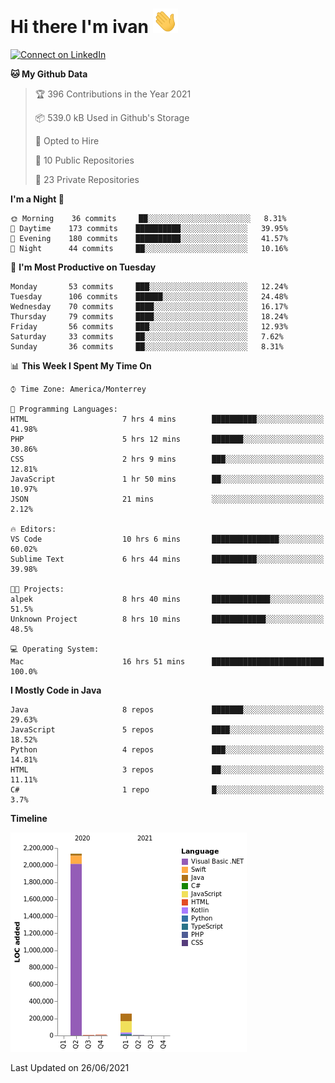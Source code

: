 <h1>Hi there I'm ivan <img src="https://raw.githubusercontent.com/ABSphreak/ABSphreak/master/gifs/Hi.gif" width="40px" /></h1>

[![Connect on LinkedIn](https://img.shields.io/badge/LinkedIn-%230077B5.svg?&style=flat-square&logo=linkedin&logoColor=white)](https://www.linkedin.com/in/ivanjtm)
<!--START_SECTION:waka-->
**🐱 My Github Data** 

> 🏆 396 Contributions in the Year 2021
 > 
> 📦 539.0 kB Used in Github's Storage 
 > 
> 💼 Opted to Hire
 > 
> 📜 10 Public Repositories 
 > 
> 🔑 23 Private Repositories  
 > 
**I'm a Night 🦉** 

```text
🌞 Morning    36 commits     ██░░░░░░░░░░░░░░░░░░░░░░░   8.31% 
🌆 Daytime    173 commits    ██████████░░░░░░░░░░░░░░░   39.95% 
🌃 Evening    180 commits    ██████████░░░░░░░░░░░░░░░   41.57% 
🌙 Night      44 commits     ██░░░░░░░░░░░░░░░░░░░░░░░   10.16%

```
📅 **I'm Most Productive on Tuesday** 

```text
Monday       53 commits     ███░░░░░░░░░░░░░░░░░░░░░░   12.24% 
Tuesday      106 commits    ██████░░░░░░░░░░░░░░░░░░░   24.48% 
Wednesday    70 commits     ████░░░░░░░░░░░░░░░░░░░░░   16.17% 
Thursday     79 commits     ████░░░░░░░░░░░░░░░░░░░░░   18.24% 
Friday       56 commits     ███░░░░░░░░░░░░░░░░░░░░░░   12.93% 
Saturday     33 commits     ██░░░░░░░░░░░░░░░░░░░░░░░   7.62% 
Sunday       36 commits     ██░░░░░░░░░░░░░░░░░░░░░░░   8.31%

```


📊 **This Week I Spent My Time On** 

```text
⌚︎ Time Zone: America/Monterrey

💬 Programming Languages: 
HTML                     7 hrs 4 mins        ██████████░░░░░░░░░░░░░░░   41.98% 
PHP                      5 hrs 12 mins       ███████░░░░░░░░░░░░░░░░░░   30.86% 
CSS                      2 hrs 9 mins        ███░░░░░░░░░░░░░░░░░░░░░░   12.81% 
JavaScript               1 hr 50 mins        ██░░░░░░░░░░░░░░░░░░░░░░░   10.97% 
JSON                     21 mins             ░░░░░░░░░░░░░░░░░░░░░░░░░   2.12%

🔥 Editors: 
VS Code                  10 hrs 6 mins       ███████████████░░░░░░░░░░   60.02% 
Sublime Text             6 hrs 44 mins       ██████████░░░░░░░░░░░░░░░   39.98%

🐱‍💻 Projects: 
alpek                    8 hrs 40 mins       █████████████░░░░░░░░░░░░   51.5% 
Unknown Project          8 hrs 10 mins       ████████████░░░░░░░░░░░░░   48.5%

💻 Operating System: 
Mac                      16 hrs 51 mins      █████████████████████████   100.0%

```

**I Mostly Code in Java** 

```text
Java                     8 repos             ███████░░░░░░░░░░░░░░░░░░   29.63% 
JavaScript               5 repos             ████░░░░░░░░░░░░░░░░░░░░░   18.52% 
Python                   4 repos             ███░░░░░░░░░░░░░░░░░░░░░░   14.81% 
HTML                     3 repos             ██░░░░░░░░░░░░░░░░░░░░░░░   11.11% 
C#                       1 repo              █░░░░░░░░░░░░░░░░░░░░░░░░   3.7%

```


**Timeline**

![Chart not found](https://raw.githubusercontent.com/ivanjtm/ivanjtm/main/charts/bar_graph.png) 


 Last Updated on 26/06/2021
<!--END_SECTION:waka-->

<!--
<p align="center">
  <img src ="https://github-readme-stats.vercel.app/api?username=ivanjtm&show_icons=true&count_private=true&theme=default&hide_border=true&include_all_commits=true?count_private=true">
  <img src ="https://github-readme-stats.vercel.app/api/top-langs/?username=ivanjtm&layout=compact&hide_border=true&langs_count=50">
  <img src="https://github-readme-stats.vercel.app/api/wakatime?username=ivanjtm&hide_border=true"> 
</p>
-->
